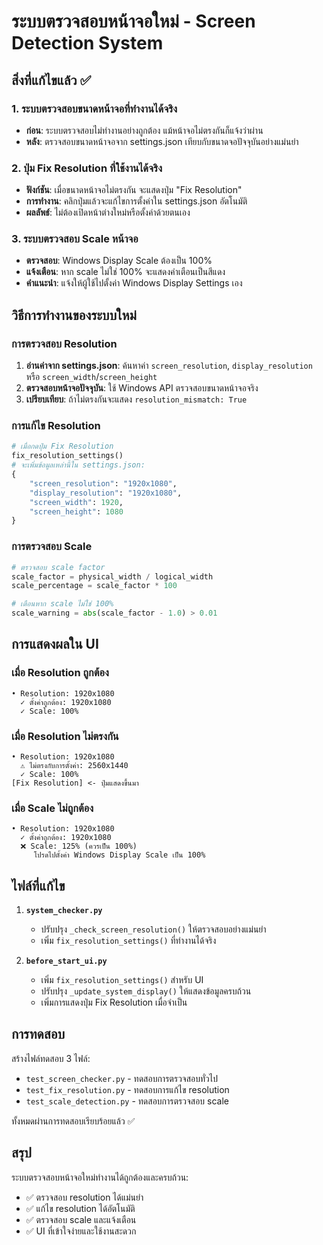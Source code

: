# ระบบตรวจสอบหน้าจอใหม่ - Screen Detection System

## สิ่งที่แก้ไขแล้ว ✅

### 1. ระบบตรวจสอบขนาดหน้าจอที่ทำงานได้จริง
- **ก่อน**: ระบบตรวจสอบไม่ทำงานอย่างถูกต้อง แม้หน้าจอไม่ตรงกันก็แจ้งว่าผ่าน
- **หลัง**: ตรวจสอบขนาดหน้าจอจาก settings.json เทียบกับขนาดจอปัจจุบันอย่างแม่นยำ

### 2. ปุ่ม Fix Resolution ที่ใช้งานได้จริง
- **ฟังก์ชัน**: เมื่อขนาดหน้าจอไม่ตรงกัน จะแสดงปุ่ม "Fix Resolution"
- **การทำงาน**: คลิกปุ่มแล้วจะแก้ไขการตั้งค่าใน settings.json อัตโนมัติ
- **ผลลัพธ์**: ไม่ต้องเปิดหน้าต่างใหม่หรือตั้งค่าด้วยตนเอง

### 3. ระบบตรวจสอบ Scale หน้าจอ
- **ตรวจสอบ**: Windows Display Scale ต้องเป็น 100%
- **แจ้งเตือน**: หาก scale ไม่ใช่ 100% จะแสดงคำเตือนเป็นสีแดง
- **คำแนะนำ**: แจ้งให้ผู้ใช้ไปตั้งค่า Windows Display Settings เอง

## วิธีการทำงานของระบบใหม่

### การตรวจสอบ Resolution
1. **อ่านค่าจาก settings.json**: ค้นหาค่า `screen_resolution`, `display_resolution` หรือ `screen_width`/`screen_height`
2. **ตรวจสอบหน้าจอปัจจุบัน**: ใช้ Windows API ตรวจสอบขนาดหน้าจอจริง
3. **เปรียบเทียบ**: ถ้าไม่ตรงกันจะแสดง `resolution_mismatch: True`

### การแก้ไข Resolution
```python
# เมื่อกดปุ่ม Fix Resolution
fix_resolution_settings()
# จะเพิ่มข้อมูลเหล่านี้ใน settings.json:
{
    "screen_resolution": "1920x1080",
    "display_resolution": "1920x1080", 
    "screen_width": 1920,
    "screen_height": 1080
}
```

### การตรวจสอบ Scale
```python
# ตรวจสอบ scale factor
scale_factor = physical_width / logical_width
scale_percentage = scale_factor * 100

# เตือนหาก scale ไม่ใช่ 100%
scale_warning = abs(scale_factor - 1.0) > 0.01
```

## การแสดงผลใน UI

### เมื่อ Resolution ถูกต้อง
```
• Resolution: 1920x1080
  ✓ ตั้งค่าถูกต้อง: 1920x1080
  ✓ Scale: 100%
```

### เมื่อ Resolution ไม่ตรงกัน
```
• Resolution: 1920x1080  
  ⚠️ ไม่ตรงกับการตั้งค่า: 2560x1440
  ✓ Scale: 100%
[Fix Resolution] <- ปุ่มแสดงขึ้นมา
```

### เมื่อ Scale ไม่ถูกต้อง
```
• Resolution: 1920x1080
  ✓ ตั้งค่าถูกต้อง: 1920x1080  
  ❌ Scale: 125% (ควรเป็น 100%)
     โปรดไปตั้งค่า Windows Display Scale เป็น 100%
```

## ไฟล์ที่แก้ไข

1. **`system_checker.py`**
   - ปรับปรุง `_check_screen_resolution()` ให้ตรวจสอบอย่างแม่นยำ
   - เพิ่ม `fix_resolution_settings()` ที่ทำงานได้จริง

2. **`before_start_ui.py`**
   - เพิ่ม `fix_resolution_settings()` สำหรับ UI
   - ปรับปรุง `_update_system_display()` ให้แสดงข้อมูลครบถ้วน
   - เพิ่มการแสดงปุ่ม Fix Resolution เมื่อจำเป็น

## การทดสอบ

สร้างไฟล์ทดสอบ 3 ไฟล์:
- `test_screen_checker.py` - ทดสอบการตรวจสอบทั่วไป
- `test_fix_resolution.py` - ทดสอบการแก้ไข resolution  
- `test_scale_detection.py` - ทดสอบการตรวจสอบ scale

ทั้งหมดผ่านการทดสอบเรียบร้อยแล้ว ✅

## สรุป

ระบบตรวจสอบหน้าจอใหม่ทำงานได้ถูกต้องและครบถ้วน:
- ✅ ตรวจสอบ resolution ได้แม่นยำ
- ✅ แก้ไข resolution ได้อัตโนมัติ  
- ✅ ตรวจสอบ scale และแจ้งเตือน
- ✅ UI ที่เข้าใจง่ายและใช้งานสะดวก
